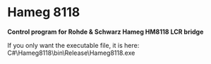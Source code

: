 # Hameg 8118
**Control program for Rohde &amp; Schwarz Hameg HM8118 LCR bridge**

If you only want the executable file, it is here: C#\Hameg8118\bin\Release\Hameg8118.exe
